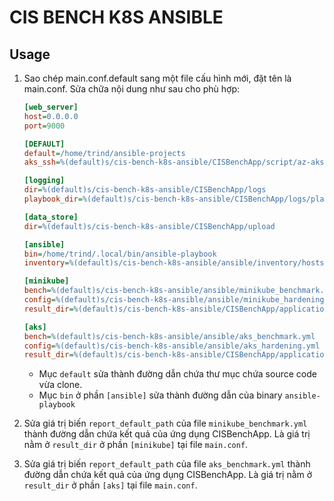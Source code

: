 # CIS BENCH K8S ANSIBLE

## Usage

1. Sao chép main.conf.default sang một file cấu hình mới, đặt tên là main.conf. Sửa chữa nội dung như sau cho phù hợp:

    ```ini
    [web_server]
    host=0.0.0.0
    port=9000

    [DEFAULT]
    default=/home/trind/ansible-projects
    aks_ssh=%(default)s/cis-bench-k8s-ansible/CISBenchApp/script/az-aks-ssh.sh

    [logging]
    dir=%(default)s/cis-bench-k8s-ansible/CISBenchApp/logs
    playbook_dir=%(default)s/cis-bench-k8s-ansible/CISBenchApp/logs/playbook_logs

    [data_store]
    dir=%(default)s/cis-bench-k8s-ansible/CISBenchApp/upload

    [ansible]
    bin=/home/trind/.local/bin/ansible-playbook
    inventory=%(default)s/cis-bench-k8s-ansible/ansible/inventory/hosts

    [minikube]
    bench=%(default)s/cis-bench-k8s-ansible/ansible/minikube_benchmark.yml
    config=%(default)s/cis-bench-k8s-ansible/ansible/minikube_hardening.yml
    result_dir=%(default)s/cis-bench-k8s-ansible/CISBenchApp/application/templates/result/minikube

    [aks]
    bench=%(default)s/cis-bench-k8s-ansible/ansible/aks_benchmark.yml
    config=%(default)s/cis-bench-k8s-ansible/ansible/aks_hardening.yml
    result_dir=%(default)s/cis-bench-k8s-ansible/CISBenchApp/application/templates/result/aks
    ```

    - Mục `default` sửa thành đường dẫn chứa thư mục chứa source code vừa clone.
    - Mục `bin` ở phần `[ansible]` sửa thành đường dẫn của binary `ansible-playbook`

2. Sửa giá trị biến `report_default_path` của file `minikube_benchmark.yml` thành đường dẫn chứa kết quả của ứng dụng CISBenchApp. Là giá trị nằm ở `result_dir` ở phần `[minikube]` tại file `main.conf`.
3. Sửa giá trị biến `report_default_path` của file `aks_benchmark.yml` thành đường dẫn chứa kết quả của ứng dụng CISBenchApp. Là giá trị nằm ở `result_dir` ở phần `[aks]` tại file `main.conf`.

